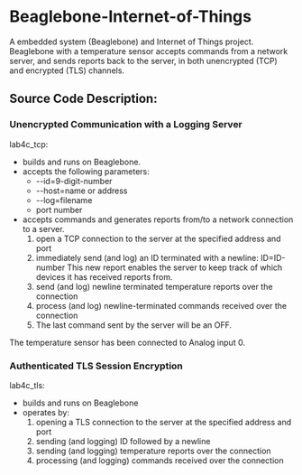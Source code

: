 # Beaglebone-Internet-of-Things
A embedded system (Beaglebone) and Internet of Things project. Beaglebone with a temperature sensor accepts commands from a network server, and sends reports back to the server, in both unencrypted (TCP) and encrypted (TLS) channels.

## Source Code Description:
### Unencrypted Communication with a Logging Server
lab4c_tcp:
* builds and runs on Beaglebone.
* accepts the following parameters:
  * --id=9-digit-number
  * --host=name or address
  * --log=filename
  * port number
* accepts commands and generates reports from/to a network connection to a server.
  1. open a TCP connection to the server at the specified address and port
  2. immediately send (and log) an ID terminated with a newline: ID=ID-number 
This new report enables the server to keep track of which devices it has received reports from.
  3. send (and log) newline terminated temperature reports over the connection
  4. process (and log) newline-terminated commands received over the connection
  5. The last command sent by the server will be an OFF.

The temperature sensor has been connected to Analog input 0.

### Authenticated TLS Session Encryption
lab4c_tls:
* builds and runs on Beaglebone
* operates by:
  1. opening a TLS connection to the server at the specified address and port
  2. sending (and logging) ID followed by a newline
  3. sending (and logging) temperature reports over the connection
  4. processing (and logging) commands received over the connection

